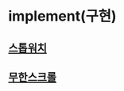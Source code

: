 # implement(구현)
## [스톱워치](https://github.com/dae-eun/implement/tree/main/stopWatch)
## [무한스크롤](https://github.com/dae-eun/implement/tree/main/infiniteScroll)
